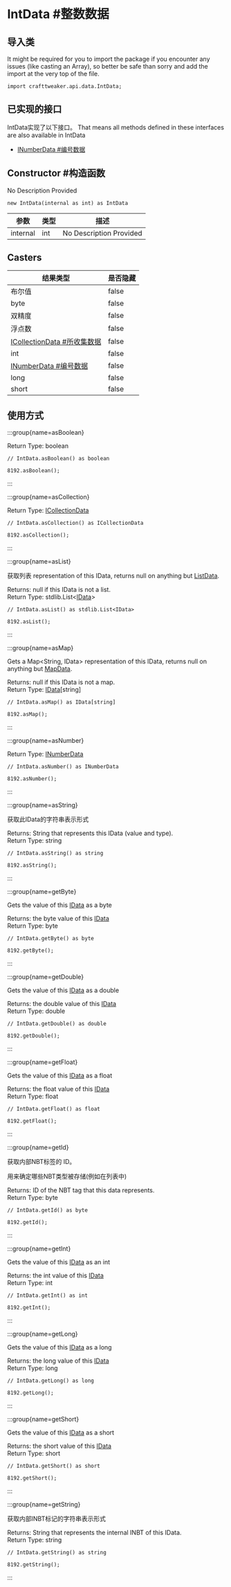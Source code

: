 # IntData #整数数据



## 导入类

It might be required for you to import the package if you encounter any issues (like casting an Array), so better be safe than sorry and add the import at the very top of the file.
```zenscript
import crafttweaker.api.data.IntData;
```


## 已实现的接口
IntData实现了以下接口。 That means all methods defined in these interfaces are also available in IntData

- [INumberData #编号数据](/vanilla/api/data/INumberData)

## Constructor #构造函数

No Description Provided
```zenscript
new IntData(internal as int) as IntData
```
| 参数       | 类型  | 描述                      |
| -------- | --- | ----------------------- |
| internal | int | No Description Provided |



## Casters

| 结果类型                                                        | 是否隐藏  |
| ----------------------------------------------------------- | ----- |
| 布尔值                                                         | false |
| byte                                                        | false |
| 双精度                                                         | false |
| 浮点数                                                         | false |
| [ICollectionData #所收集数据](/vanilla/api/data/ICollectionData) | false |
| int                                                         | false |
| [INumberData #编号数据](/vanilla/api/data/INumberData)          | false |
| long                                                        | false |
| short                                                       | false |

## 使用方式

:::group{name=asBoolean}

Return Type: boolean

```zenscript
// IntData.asBoolean() as boolean

8192.asBoolean();
```

:::

:::group{name=asCollection}

Return Type: [ICollectionData](/vanilla/api/data/ICollectionData)

```zenscript
// IntData.asCollection() as ICollectionData

8192.asCollection();
```

:::

:::group{name=asList}

获取列表<IData> representation of this IData, returns null on anything but [ListData](/vanilla/api/data/ListData).

Returns: null if this IData is not a list.  
Return Type: stdlib.List&lt;[IData](/vanilla/api/data/IData)&gt;

```zenscript
// IntData.asList() as stdlib.List<IData>

8192.asList();
```

:::

:::group{name=asMap}

Gets a Map<String, IData> representation of this IData, returns null on anything but [MapData](/vanilla/api/data/MapData).

Returns: null if this IData is not a map.  
Return Type: [IData](/vanilla/api/data/IData)[string]

```zenscript
// IntData.asMap() as IData[string]

8192.asMap();
```

:::

:::group{name=asNumber}

Return Type: [INumberData](/vanilla/api/data/INumberData)

```zenscript
// IntData.asNumber() as INumberData

8192.asNumber();
```

:::

:::group{name=asString}

获取此IData的字符串表示形式

Returns: String that represents this IData (value and type).  
Return Type: string

```zenscript
// IntData.asString() as string

8192.asString();
```

:::

:::group{name=getByte}

Gets the value of this [IData](/vanilla/api/data/IData) as a byte

Returns: the byte value of this [IData](/vanilla/api/data/IData)  
Return Type: byte

```zenscript
// IntData.getByte() as byte

8192.getByte();
```

:::

:::group{name=getDouble}

Gets the value of this [IData](/vanilla/api/data/IData) as a double

Returns: the double value of this [IData](/vanilla/api/data/IData)  
Return Type: double

```zenscript
// IntData.getDouble() as double

8192.getDouble();
```

:::

:::group{name=getFloat}

Gets the value of this [IData](/vanilla/api/data/IData) as a float

Returns: the float value of this [IData](/vanilla/api/data/IData)  
Return Type: float

```zenscript
// IntData.getFloat() as float

8192.getFloat();
```

:::

:::group{name=getId}

获取内部NBT标签的 ID。

 用来确定哪些NBT类型被存储(例如在列表中)

Returns: ID of the NBT tag that this data represents.  
Return Type: byte

```zenscript
// IntData.getId() as byte

8192.getId();
```

:::

:::group{name=getInt}

Gets the value of this [IData](/vanilla/api/data/IData) as an int

Returns: the int value of this [IData](/vanilla/api/data/IData)  
Return Type: int

```zenscript
// IntData.getInt() as int

8192.getInt();
```

:::

:::group{name=getLong}

Gets the value of this [IData](/vanilla/api/data/IData) as a long

Returns: the long value of this [IData](/vanilla/api/data/IData)  
Return Type: long

```zenscript
// IntData.getLong() as long

8192.getLong();
```

:::

:::group{name=getShort}

Gets the value of this [IData](/vanilla/api/data/IData) as a short

Returns: the short value of this [IData](/vanilla/api/data/IData)  
Return Type: short

```zenscript
// IntData.getShort() as short

8192.getShort();
```

:::

:::group{name=getString}

获取内部INBT标记的字符串表示形式

Returns: String that represents the internal INBT of this IData.  
Return Type: string

```zenscript
// IntData.getString() as string

8192.getString();
```

:::


